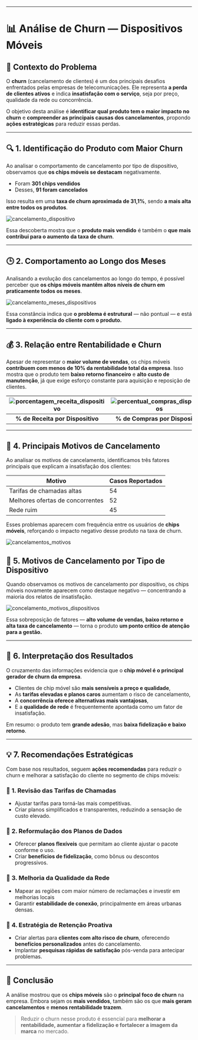 
---

# **📊 Análise de Churn — Dispositivos Móveis**

## 🎯 **Contexto do Problema**

O **churn** (cancelamento de clientes) é um dos principais desafios enfrentados pelas empresas de telecomunicações.
Ele representa **a perda de clientes ativos** e indica **insatisfação com o serviço**, seja por preço, qualidade da rede ou concorrência.

O objetivo desta análise é **identificar qual produto tem o maior impacto no churn** e **compreender as principais causas dos cancelamentos**, propondo **ações estratégicas** para reduzir essas perdas.

---

## 🔍 **1. Identificação do Produto com Maior Churn**

Ao analisar o comportamento de cancelamento por tipo de dispositivo, observamos que **os chips móveis se destacam** negativamente.

* Foram **301 chips vendidos**
* Desses, **91 foram cancelados**



Isso resulta em uma **taxa de churn aproximada de 31,1%**, sendo **a mais alta entre todos os produtos**.

![cancelamento_dispositivo](../Imagens/cancelamento_dispositivo.png)

Essa descoberta mostra que o **produto mais vendido** é também o **que mais contribui para o aumento da taxa de churn**.

---

## 🕒 **2. Comportamento ao Longo dos Meses**

Analisando a evolução dos cancelamentos ao longo do tempo, é possível perceber que **os chips móveis mantêm altos níveis de churn em praticamente todos os meses**.

![cancelamento_meses_dispositivos](../Imagens/cancelamento_meses_dispositivos.png)

Essa constância indica que **o problema é estrutural** — não pontual — e está **ligado à experiência do cliente com o produto.**

---

## 💰 **3. Relação entre Rentabilidade e Churn**

Apesar de representar o **maior volume de vendas**, os chips móveis **contribuem com menos de 10% da rentabilidade total da empresa**.
Isso mostra que o produto tem **baixo retorno financeiro** e **alto custo de manutenção**, já que exige esforço constante para aquisição e reposição de clientes.

| ![porcentagem_receita_dispositivo](../Imagens/porcentagem_receita_dispositivo.png) | ![percentual_compras_dispositivos](../Imagens/percentual_compras_dispositivos.png) |
|:--:|:--:|
| **% de Receita por Dispositivo** | **% de Compras por Dispositivo** |


---

## 🧩 **4. Principais Motivos de Cancelamento**

Ao analisar os motivos de cancelamento, identificamos três fatores principais que explicam a insatisfação dos clientes:

| Motivo                           | Casos Reportados |
| -------------------------------- | ---------------- |
| Tarifas de chamadas altas        | 54               |
| Melhores ofertas de concorrentes | 52               |
| Rede ruim                        | 45               |

Esses problemas aparecem com frequência entre os usuários de **chips móveis**, reforçando o impacto negativo desse produto na taxa de churn.

![cancelamentos_motivos](../Imagens/cancelamentos_motivos.png)

## 🔎 **5. Motivos de Cancelamento por Tipo de Dispositivo**

Quando observamos os motivos de cancelamento por dispositivo, os chips móveis novamente aparecem como destaque negativo — concentrando a maioria dos relatos de insatisfação.

![concelamento_motivos_dispositivos](../Imagens/concelamento_motivos_dispositivos.png)

Essa sobreposição de fatores — **alto volume de vendas, baixo retorno e alta taxa de cancelamento** — torna o produto **um ponto crítico de atenção para a gestão.**

---

## 🧭 **6. Interpretação dos Resultados**

O cruzamento das informações evidencia que o **chip móvel é o principal gerador de churn da empresa**.

* Clientes de chip móvel são **mais sensíveis a preço e qualidade**,
* As **tarifas elevadas e planos caros** aumentam o risco de cancelamento,
* A **concorrência oferece alternativas mais vantajosas**,
* E a **qualidade de rede** é frequentemente apontada como um fator de insatisfação.

Em resumo: o produto tem **grande adesão**, mas **baixa fidelização e baixo retorno**.

---

## 💡 **7. Recomendações Estratégicas**

Com base nos resultados, seguem **ações recomendadas** para reduzir o churn e melhorar a satisfação do cliente no segmento de chips móveis:

### 🔧 **1. Revisão das Tarifas de Chamadas**

* Ajustar tarifas para torná-las mais competitivas.
* Criar planos simplificados e transparentes, reduzindo a sensação de custo elevado.

### 📱 **2. Reformulação dos Planos de Dados**

* Oferecer **planos flexíveis** que permitam ao cliente ajustar o pacote conforme o uso.
* Criar **benefícios de fidelização**, como bônus ou descontos progressivos.

### 📶 **3. Melhoria da Qualidade da Rede**

* Mapear as regiões com maior número de reclamações e investir em melhorias locais
* Garantir **estabilidade de conexão**, principalmente em áreas urbanas densas.

### 💬 **4. Estratégia de Retenção Proativa**

* Criar alertas para **clientes com alto risco de churn**, oferecendo **benefícios personalizados** antes do cancelamento.
* Implantar **pesquisas rápidas de satisfação** pós-venda para antecipar problemas.

---

## 🧾 **Conclusão**

A análise mostrou que os **chips móveis** são o **principal foco de churn** na empresa.
Embora sejam os **mais vendidos**, também são os que **mais geram cancelamentos** e **menos rentabilidade trazem**.

> Reduzir o churn nesse produto é essencial para **melhorar a rentabilidade, aumentar a fidelização e fortalecer a imagem da marca** no mercado.


